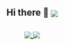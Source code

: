 <h2 align="center">
  <b>Hi there 👋</b>
  <a href="https://jpuf.xyz">
    <img align="center" src="https://img.shields.io/website?down_message=down&style=for-the-badge&up_message=up&url=https%3A%2F%2FJpuf.xyz">
  </a>
  <br>
  <br>
  <a href="https://github.com/Jpuf0">
    <img align="center" src="https://github-readme-stats.vercel.app/api?username=Jpuf0&count_private=true&show_icons=true&theme=tokyonight">
  </a>
  <a href="https://github.com/Jpuf0">
    <img align="center" src="https://github-readme-stats.vercel.app/api/top-langs/?username=Jpuf0&theme=tokyonight&layout=compact">
  </a>
</h2>
